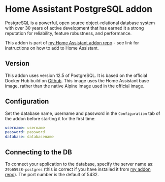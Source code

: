 # Home Assistant PostgreSQL addon

PostgreSQL is a powerful, open source object-relational database system with over 30 years of active development that has earned it a strong reputation for reliability, feature robustness, and performance.

This addon is part of [my Home Assistant addon repo](https://github.com/matt-FFFFFF/hassio-addon-repository) - see link for instructions on how to add to Home Assistant.

## Version

This addon uses version 12.5 of PostgreSQL.
It is based on the official Docker Hub build on [Github](https://github.com/docker-library/postgres/tree/master/12/alpine).
This image uses the Home Assistant base image, rather than the native Alpine image used in the official image.

## Configuration

Set the database name, username and password in the `Configuration` tab of the addon before starting it for the first time:

```yml
username: username
password: password
database: databasename
```

## Connecting to the DB

To connect your application to the database, specify the server name as: `29b65938-postgres` (this is correct if you have installed it from [my addon repo](https://github.com/matt-FFFFFF/hassio-addon-repository)). The port number is the default of 5432.
